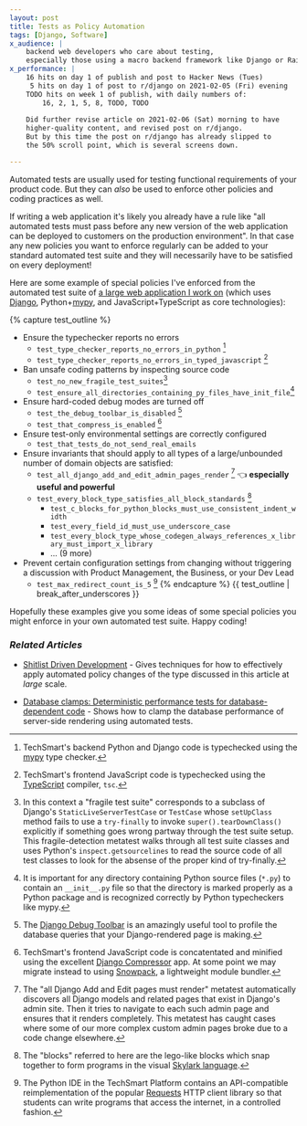 ```yaml
---
layout: post
title: Tests as Policy Automation
tags: [Django, Software]
x_audience: |
    backend web developers who care about testing,
    especially those using a macro backend framework like Django or Rails
x_performance: |
    16 hits on day 1 of publish and post to Hacker News (Tues)
     5 hits on day 1 of post to r/django on 2021-02-05 (Fri) evening
    TODO hits on week 1 of publish, with daily numbers of:
        16, 2, 1, 5, 8, TODO, TODO
    
    Did further revise article on 2021-02-06 (Sat) morning to have
    higher-quality content, and revised post on r/django.
    But by this time the post on r/django has already slipped to
    the 50% scroll point, which is several screens down.

---
```


Automated tests are usually used for testing functional requirements of your product code. But they can *also* be used to enforce other policies and coding practices as well.

If writing a web application it's likely you already have a rule like "all automated tests must pass before any new version of the web application can be deployed to customers on the production environment". In that case any new policies you want to enforce regularly can be added to your standard automated test suite and they will necessarily have to be satisfied on every deployment!

Here are some example of special policies I've enforced from the automated test suite of [a large web application I work on] (which uses [Django], Python+[mypy], and JavaScript+TypeScript as core technologies):

[a large web application I work on]: /projects/techsmart-platform/
[Django]: https://www.djangoproject.com/
[mypy]: http://mypy-lang.org/index.html

{% capture test_outline %}
* Ensure the typechecker reports no errors
    * <code>test_type_checker_reports_no_errors_in_python</code> [^mypy]
    * <code>test_type_checker_reports_no_errors_in_typed_javascript</code> [^typescript-for-javascript]
* Ban unsafe coding patterns by inspecting source code
    * <code>test_no_new_fragile_test_suites</code>[^fragile-test-suites]
    * <code>test_ensure_all_directories_containing_py_files_have_init_file</code>[^no-init-file]
* Ensure hard-coded debug modes are turned off
    * <code>test_the_debug_toolbar_is_disabled</code> [^debug-toolbar]
    * <code>test_that_compress_is_enabled</code> [^django-compress]
* Ensure test-only environmental settings are correctly configured
    * <code>test_that_tests_do_not_send_real_emails</code>
* Ensure invariants that should apply to all types of a large/unbounded number of domain objects are satisfied:
    * <code>test_all_django_add_and_edit_admin_pages_render</code> [^admin-pages-render-metatest] 👈 **especially useful and powerful**
    * <code>test_every_block_type_satisfies_all_block_standards</code> [^blocks]
        * <code>test_c_blocks_for_python_blocks_must_use_consistent_indent_width</code>
        * <code>test_every_field_id_must_use_underscore_case</code>
        * <code>test_every_block_type_whose_codegen_always_references_x_library_must_import_x_library</code>
        * ... (9 more)
* Prevent certain configuration settings from changing without triggering a discussion with Product Management, the Business, or your Dev Lead
    * <code>test_max_redirect_count_is_5</code> [^requests-redirect-count]
{% endcapture %}
{{ test_outline | break_after_underscores }}

Hopefully these examples give you some ideas of some special policies you might enforce in your own automated test suite. Happy coding!

[^mypy]: TechSmart's backend Python and Django code is typechecked using the [mypy](http://mypy-lang.org/) type checker.

[^typescript-for-javascript]: TechSmart's frontend JavaScript code is typechecked using the [TypeScript](https://www.typescriptlang.org/) compiler, `tsc`.

[^fragile-test-suites]: In this context a "fragile test suite" corresponds to a subclass of Django's `StaticLiveServerTestCase` or `TestCase` whose `setUpClass` method fails to use a `try-finally` to invoke `super().tearDownClass()` explicitly if something goes wrong partway through the test suite setup. This fragile-detection metatest walks through all test suite classes and uses Python's `inspect.getsourcelines` to read the source code of all test classes to look for the absense of the proper kind of try-finally.

[^no-init-file]: It is important for any directory containing Python source files (`*.py`) to contain an `__init__.py` file so that the directory is marked properly as a Python package and is recognized correctly by Python typecheckers like mypy.

[^debug-toolbar]: The [Django Debug Toolbar](https://github.com/jazzband/django-debug-toolbar#readme) is an amazingly useful tool to profile the database queries that your Django-rendered page is making.

[^django-compress]: TechSmart's frontend JavaScript code is concatentated and minified using the excellent [Django Compressor](https://pypi.org/project/django-compressor/) app. At some point we may migrate instead to using [Snowpack](https://www.snowpack.dev/), a lightweight module bundler.

[^admin-pages-render-metatest]: The "all Django Add and Edit pages must render" metatest automatically discovers all Django models and related pages that exist in Django's admin site. Then it tries to navigate to each such admin page and ensures that it renders completely. This metatest has caught cases where some of our more complex custom admin pages broke due to a code change elsewhere.

[^blocks]: The "blocks" referred to here are the lego-like blocks which snap together to form programs in the visual [Skylark language](/projects/skylark/).

[^requests-redirect-count]: The Python IDE <!-- TODO: Make non-redirecting DPython project page --> in the TechSmart Platform contains an API-compatible reimplementation of the popular [Requests](https://pypi.org/project/requests/) HTTP client library so that students can write programs that access the internet, in a controlled fashion.

### *Related Articles*

* <a href="https://sirupsen.com/shitlists/" class="external">Shitlist Driven Development</a> - Gives techniques for how to effectively apply automated policy changes of the type discussed in this article at *large* scale.
<!-- * [Performance Testing](/articles/2018/06/02/performance-testing/) -->
* [Database clamps: Deterministic performance tests for database-dependent code](/articles/2021/02/09/database-clamps-deterministic-performance-tests-for-database-dependent-code/) - Shows how to clamp the database performance of server-side rendering using automated tests.